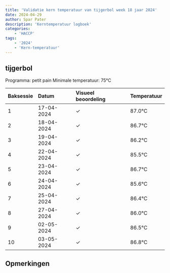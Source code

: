 ```yaml
---
title: 'Validatie kern temperatuur van tijgerbol week 18 jaar 2024'
date: 2024-04-29
author: Spar Pater
description: 'Kerntemperatuur logboek'
categories:
    - 'HACCP'
tags:
    - '2024'
    - 'Kern-temperatuur'
---
```


## tijgerbol

Programma: petit pain
Minimale temperatuur: 75°C

| Baksessie | Datum | Visueel beoordeling | Temperatuur |
|:---|:---|:---|:---|
| 1 | 17-04-2024 | &check; | 87.0°C |
| 2 | 18-04-2024 | &check; | 86.7°C |
| 3 | 19-04-2024 | &check; | 86.2°C |
| 4 | 22-04-2024 | &check; | 85.5°C |
| 5 | 23-04-2024 | &check; | 86.7°C |
| 6 | 24-04-2024 | &check; | 85.6°C |
| 7 | 25-04-2024 | &check; | 86.4°C |
| 8 | 27-04-2024 | &check; | 86.0°C |
| 9 | 02-05-2024 | &check; | 86.5°C |
| 10 | 03-05-2024 | &check; | 86.8°C |

## Opmerkingen


